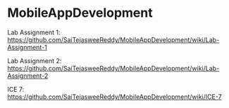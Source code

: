 # MobileAppDevelopment

Lab Assignment 1: https://github.com/SaiTejasweeReddy/MobileAppDevelopment/wiki/Lab-Assignment-1

Lab Assignment 2: https://github.com/SaiTejasweeReddy/MobileAppDevelopment/wiki/Lab-Assignment-2

ICE 7: https://github.com/SaiTejasweeReddy/MobileAppDevelopment/wiki/ICE-7
